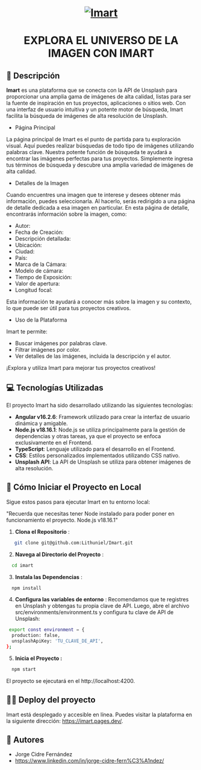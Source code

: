 <h1 align="center">
<a href="https://postimages.org/" target="_blank"><img src="https://i.postimg.cc/66LQkC8N/Imart.png" alt="Imart"/></a>
</h1>

# <p align="center">EXPLORA EL UNIVERSO DE LA IMAGEN CON IMART</p>

## 🧐 Descripción

**Imart** es una plataforma que se conecta con la API de Unsplash para proporcionar una amplia gama de imágenes de alta calidad, listas para ser la fuente de inspiración en tus proyectos, aplicaciones o sitios web. Con una interfaz de usuario intuitiva y un potente motor de búsqueda, Imart facilita la búsqueda de imágenes de alta resolución de Unsplash.

- Página Principal

La página principal de Imart es el punto de partida para tu exploración visual. Aquí puedes realizar búsquedas de todo tipo de imágenes utilizando palabras clave. Nuestra potente función de búsqueda te ayudará a encontrar las imágenes perfectas para tus proyectos. Simplemente ingresa tus términos de búsqueda y descubre una amplia variedad de imágenes de alta calidad.

- Detalles de la Imagen

Cuando encuentres una imagen que te interese y desees obtener más información, puedes seleccionarla. Al hacerlo, serás redirigido a una página de detalle dedicada a esa imagen en particular. En esta página de detalle, encontrarás información sobre la imagen, como:

- Autor: 
- Fecha de Creación: 
- Descripción detallada:
- Ubicación: 
- Ciudad: 
- País: 
- Marca de la Cámara: 
- Modelo de cámara: 
- Tiempo de Exposición: 
- Valor de apertura:
- Longitud focal: 

Esta información te ayudará a conocer más sobre la imagen y su contexto, lo que puede ser útil para tus proyectos creativos.

- Uso de la Plataforma

Imart te permite:

- Buscar imágenes por palabras clave.
- Filtrar imágenes por color.
- Ver detalles de las imágenes, incluida la descripción y el autor.

¡Explora y utiliza Imart para mejorar tus proyectos creativos!

## 💻 Tecnologías Utilizadas

El proyecto Imart ha sido desarrollado utilizando las siguientes tecnologías:

- **Angular v16.2.6**: Framework utilizado para crear la interfaz de usuario dinámica y amigable.
- **Node.js v18.16.1**: Node.js se utiliza principalmente para la gestión de dependencias y otras tareas, ya que el proyecto se enfoca exclusivamente en el Frontend.
- **TypeScript**: Lenguaje utilizado para el desarrollo en el Frontend.
- **CSS**: Estilos personalizados implementados utilizando CSS nativo.
- **Unsplash API**: La API de Unsplash se utiliza para obtener imágenes de alta resolución.

## 📃 Cómo Iniciar el Proyecto en Local

Sigue estos pasos para ejecutar Imart en tu entorno local:

"Recuerda que necesitas tener Node instalado para poder poner en funcionamiento el proyecto. Node.js v18.16.1"

1. **Clona el Repositorio** :
```bash
   git clone git@github.com:Lithuniel/Imart.git
```

2. **Navega al Directorio del Proyecto** :
```bash
  cd imart
````

3. **Instala las Dependencias** :
```bash
  npm install
```

4. **Configura las variables de entorno** :
Recomendamos que te registres en Unsplash y obtengas tu propia clave de API. Luego, abre el archivo src/environments/environment.ts y configura tu clave de API de Unsplash:
```bash
 export const environment = {
  production: false,
  unsplashApiKey: 'TU_CLAVE_DE_API',
};
```

5. **Inicia el Proyecto :**
```bash
  npm start
```
El proyecto se ejecutará en el http://localhost:4200.

## 👨‍💻 Deploy del proyecto
Imart está desplegado y accesible en línea. Puedes visitar la plataforma en la siguiente dirección: https://imart.pages.dev/.



## 🧍 Autores

- Jorge Cidre Fernández
- https://www.linkedin.com/in/jorge-cidre-fern%C3%A1ndez/

